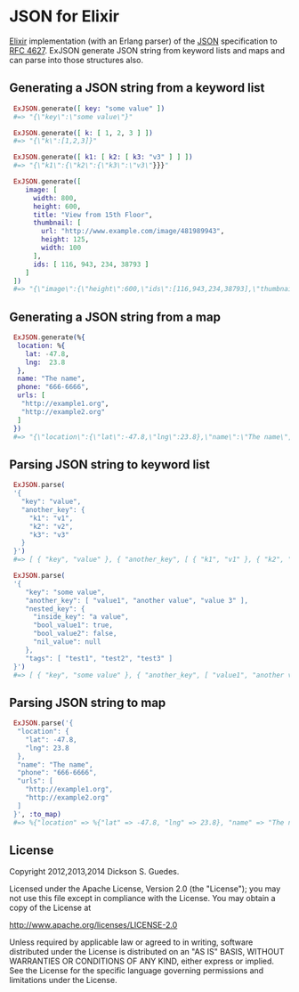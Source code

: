 JSON for Elixir
===============

[Elixir](http://elixir-lang.org) implementation (with an Erlang parser) of the [JSON](http://www.json.org) specification to [RFC 4627](http://www.ietf.org/rfc/rfc4627.txt). ExJSON generate JSON string from keyword lists and maps and can parse into those structures also.

## Generating a JSON string from a keyword list

```elixir
 ExJSON.generate([ key: "some value" ])
 #=> "{\"key\":\"some value\"}"

 ExJSON.generate([ k: [ 1, 2, 3 ] ])
 #=> "{\"k\":[1,2,3]}"

 ExJSON.generate([ k1: [ k2: [ k3: "v3" ] ] ])
 #=> "{\"k1\":{\"k2\":{\"k3\":\"v3\"}}}"

 ExJSON.generate([
    image: [
      width: 800,
      height: 600,
      title: "View from 15th Floor",
      thumbnail: [
        url: "http://www.example.com/image/481989943",
        height: 125,
        width: 100
      ],
      ids: [ 116, 943, 234, 38793 ]
    ]
 ])
 #=> "{\"image\":{\"height\":600,\"ids\":[116,943,234,38793],\"thumbnail\":{\"height\":125,\"url\":\"http://www.example.com/image/481989943\",\"width\":100},\"title\":\"View from 15th Floor\",\"width\":800}}"
```
## Generating a JSON string from a map

```elixir
 ExJSON.generate(%{
  location: %{
    lat: -47.8,
    lng:  23.8
  },
  name: "The name",
  phone: "666-6666",
  urls: [
   "http://example1.org",
   "http://example2.org"
  ]
 })
 #=> "{\"location\":{\"lat\":-47.8,\"lng\":23.8},\"name\":\"The name\",\"phone\":\"666-6666\",\"urls\":[\"http://example1.org\",\"http://example2.org\"]}"
```

## Parsing JSON string to keyword list

```elixir
 ExJSON.parse(
 '{
   "key": "value",
   "another_key": {
     "k1": "v1",
     "k2": "v2",
     "k3": "v3"
   }
 }')
 #=> [ { "key", "value" }, { "another_key", [ { "k1", "v1" }, { "k2", "v2" }, { "k3", "v3" } ] } ]

 ExJSON.parse(
 '{
    "key": "some value",
    "another_key": [ "value1", "another value", "value 3" ],
    "nested_key": {
      "inside_key": "a value",
      "bool_value1": true,
      "bool_value2": false,
      "nil_value": null
    },
    "tags": [ "test1", "test2", "test3" ]
 }')
 #=> [ { "key", "some value" }, { "another_key", [ "value1", "another value", "value 3" ] }, { "nested_key", [ { "inside_key", "a value" }, { "bool_value1", true }, { "bool_value2", false }, { "nil_value", nil } ] }, { "tags", [ "test1", "test2", "test3" ] } ]
```

## Parsing JSON string to map

```elixir
 ExJSON.parse('{
  "location": {
    "lat": -47.8,
    "lng": 23.8
  },
  "name": "The name",
  "phone": "666-6666",
  "urls": [
    "http://example1.org",
    "http://example2.org"
  ]
 }', :to_map)
 #=> %{"location" => %{"lat" => -47.8, "lng" => 23.8}, "name" => "The name", "phone" => "666-6666", "urls" => ["http://example1.org", "http://example2.org"]}
```

## License

Copyright 2012,2013,2014 Dickson S. Guedes.

Licensed under the Apache License, Version 2.0 (the "License");
you may not use this file except in compliance with the License.
You may obtain a copy of the License at

http://www.apache.org/licenses/LICENSE-2.0

Unless required by applicable law or agreed to in writing, software
distributed under the License is distributed on an "AS IS" BASIS,
WITHOUT WARRANTIES OR CONDITIONS OF ANY KIND, either express or implied.
See the License for the specific language governing permissions and
limitations under the License.
